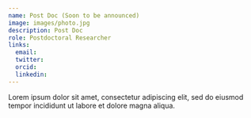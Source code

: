 ```yaml
---
name: Post Doc (Soon to be announced)
image: images/photo.jpg
description: Post Doc
role: Postdoctoral Researcher
links:
  email: 
  twitter: 
  orcid:
  linkedin:
---
```


Lorem ipsum dolor sit amet, consectetur adipiscing elit, sed do eiusmod tempor incididunt ut labore et dolore magna aliqua.
